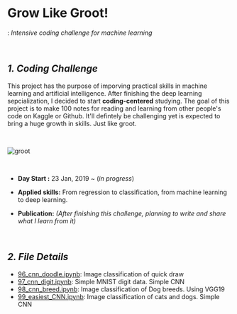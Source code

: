 # Grow Like Groot!
: *Intensive coding challenge for machine learning*

<br>

## ***1. Coding Challenge***
This project has the purpose of imporving practical skills in machine learning and artificial intelligence. After finishing the deep learning sepcialization, I decided to start **coding-centered** studying. The goal of this project is to make 100 notes for reading and learning from other people's code on Kaggle or Github. It'll defintely be challenging yet is expected to bring a huge growth in skills. Just like groot. 

<br>

![groot](https://media.giphy.com/media/F9hQLAVhWnL56/giphy.gif)

<br>

* **Day Start :** 23 Jan, 2019 ~ (*in progress*)

* **Applied skills:** From regression to classification, from machine learning to deep learning.

* **Publication:** *(After finishing this challenge, planning to write and share what I learn from it)*  

<br>

## ***2. File Details***
- [96_cnn_doodle.ipynb](https://github.com/jjone36/Groot/blob/master/96_cnn_Doodle.ipynb): Image classification of quick draw
- [97_cnn_digit.ipynb](https://github.com/jjone36/Groot/blob/master/97_cnn_digit.ipynb): Simple MNIST digit data. Simple CNN
- [98_cnn_breed.ipynb](https://github.com/jjone36/Groot/blob/master/98_cnn_breed.ipynb): Image classification of Dog breeds. Using VGG19  
- [99_easiest_CNN.ipynb](https://github.com/jjone36/Groot/blob/master/99_easiest_CNN.ipynb): Image classification of cats and dogs. Simple CNN

<br>

